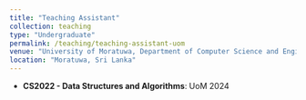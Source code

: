```yaml
---
title: "Teaching Assistant"
collection: teaching
type: "Undergraduate"
permalink: /teaching/teaching-assistant-uom
venue: "University of Moratuwa, Department of Computer Science and Engineering"
location: "Moratuwa, Sri Lanka"
---
```


- **CS2022 - Data Structures and Algorithms**: UoM 2024
